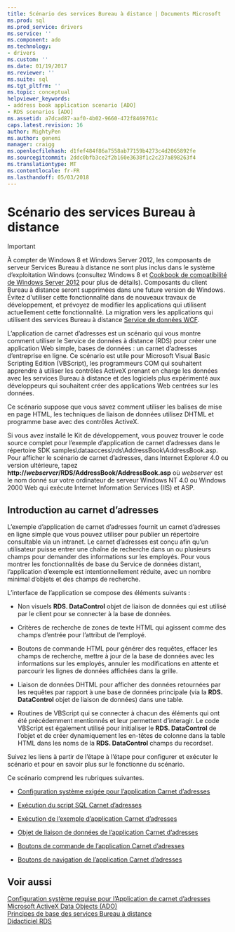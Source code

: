 ```yaml
---
title: Scénario des services Bureau à distance | Documents Microsoft
ms.prod: sql
ms.prod_service: drivers
ms.service: ''
ms.component: ado
ms.technology:
- drivers
ms.custom: ''
ms.date: 01/19/2017
ms.reviewer: ''
ms.suite: sql
ms.tgt_pltfrm: ''
ms.topic: conceptual
helpviewer_keywords:
- address book application scenario [ADO]
- RDS scenarios [ADO]
ms.assetid: a7dcad87-aaf0-4b02-9660-472f8469761c
caps.latest.revision: 16
author: MightyPen
ms.author: genemi
manager: craigg
ms.openlocfilehash: d1fef484f86a7558ab77159b4273c4d2065892fe
ms.sourcegitcommit: 2ddc0bfb3ce2f2b160e3638f1c2c237a898263f4
ms.translationtype: MT
ms.contentlocale: fr-FR
ms.lasthandoff: 05/03/2018
---
```

# <a name="rds-scenario"></a>Scénario des services Bureau à distance
> [!IMPORTANT]
>  À compter de Windows 8 et Windows Server 2012, les composants de serveur Services Bureau à distance ne sont plus inclus dans le système d’exploitation Windows (consultez Windows 8 et [Cookbook de compatibilité de Windows Server 2012](https://www.microsoft.com/en-us/download/details.aspx?id=27416) pour plus de détails). Composants du client Bureau à distance seront supprimées dans une future version de Windows. Évitez d'utiliser cette fonctionnalité dans de nouveaux travaux de développement, et prévoyez de modifier les applications qui utilisent actuellement cette fonctionnalité. La migration vers les applications qui utilisent des services Bureau à distance [Service de données WCF](http://go.microsoft.com/fwlink/?LinkId=199565).  
  
 L’application de carnet d’adresses est un scénario qui vous montre comment utiliser le Service de données à distance (RDS) pour créer une application Web simple, bases de données : un carnet d’adresses d’entreprise en ligne. Ce scénario est utile pour Microsoft Visual Basic Scripting Edition (VBScript), les programmeurs COM qui souhaitent apprendre à utiliser les contrôles ActiveX prenant en charge les données avec les services Bureau à distance et des logiciels plus expérimenté aux développeurs qui souhaitent créer des applications Web centrées sur les données.  
  
 Ce scénario suppose que vous savez comment utiliser les balises de mise en page HTML, les techniques de liaison de données utilisez DHTML et programme base avec des contrôles ActiveX.  
  
 Si vous avez installé le Kit de développement, vous pouvez trouver le code source complet pour l’exemple d’application de carnet d’adresses dans le répertoire SDK samples\dataaccess\rds\AddressBook\AddressBook.asp. Pour afficher le scénario de carnet d’adresses, dans Internet Explorer 4.0 ou version ultérieure, tapez **http://*webserver*/RDS/AddressBook/AddressBook.asp** où *webserver* est le nom donné sur votre ordinateur de serveur Windows NT 4.0 ou Windows 2000 Web qui exécute Internet Information Services (IIS) et ASP.  
  
## <a name="introduction-to-address-book"></a>Introduction au carnet d’adresses  
 L’exemple d’application de carnet d’adresses fournit un carnet d’adresses en ligne simple que vous pouvez utiliser pour publier un répertoire consultable via un intranet. Le carnet d’adresses est conçu afin qu’un utilisateur puisse entrer une chaîne de recherche dans un ou plusieurs champs pour demander des informations sur les employés. Pour vous montrer les fonctionnalités de base du Service de données distant, l’application d’exemple est intentionnellement réduite, avec un nombre minimal d’objets et des champs de recherche.  
  
 L’interface de l’application se compose des éléments suivants :  
  
-   Non visuels **RDS. DataControl** objet de liaison de données qui est utilisé par le client pour se connecter à la base de données.  
  
-   Critères de recherche de zones de texte HTML qui agissent comme des champs d’entrée pour l’attribut de l’employé.  
  
-   Boutons de commande HTML pour générer des requêtes, effacer les champs de recherche, mettre à jour de la base de données avec les informations sur les employés, annuler les modifications en attente et parcourir les lignes de données affichées dans la grille.  
  
-   Liaison de données DHTML pour afficher des données retournées par les requêtes par rapport à une base de données principale (via la **RDS. DataControl** objet de liaison de données) dans une table.  
  
-   Routines de VBScript qui se connecter à chacun des éléments qui ont été précédemment mentionnés et leur permettent d’interagir. Le code VBScript est également utilisé pour initialiser le **RDS. DataControl** de l’objet et de créer dynamiquement les en-têtes de colonne dans la table HTML dans les noms de la **RDS. DataControl** champs du recordset.  
  
 Suivez les liens à partir de l’étape à l’étape pour configurer et exécuter le scénario et pour en savoir plus sur le fonctionne du scénario.  
  
 Ce scénario comprend les rubriques suivantes.  
  
-   [Configuration système exigée pour l’application Carnet d’adresses](../../../ado/guide/remote-data-service/system-requirements-for-the-address-book-application.md)  
  
-   [Exécution du script SQL Carnet d’adresses](../../../ado/guide/remote-data-service/running-the-address-book-sql-script.md)  
  
-   [Exécution de l’exemple d’application Carnet d’adresses](../../../ado/guide/remote-data-service/running-the-address-book-sample-application.md)  
  
-   [Objet de liaison de données de l’application Carnet d’adresses](../../../ado/guide/remote-data-service/address-book-data-binding-object.md)  
  
-   [Boutons de commande de l’application Carnet d’adresses](../../../ado/guide/remote-data-service/address-book-command-buttons.md)  
  
-   [Boutons de navigation de l’application Carnet d’adresses](../../../ado/guide/remote-data-service/address-book-navigation-buttons.md)  
  
## <a name="see-also"></a>Voir aussi  
 [Configuration système requise pour l’Application de carnet d’adresses](../../../ado/guide/remote-data-service/system-requirements-for-the-address-book-application.md)   
 [Microsoft ActiveX Data Objects (ADO)](../../../ado/microsoft-activex-data-objects-ado.md)   
 [Principes de base des services Bureau à distance](../../../ado/guide/remote-data-service/rds-fundamentals.md)   
 [Didacticiel RDS](../../../ado/guide/remote-data-service/rds-tutorial.md)


